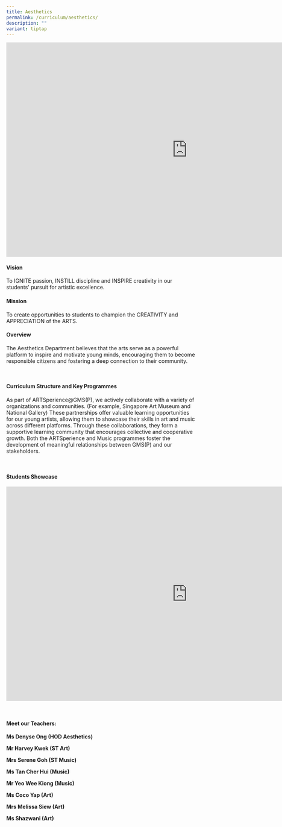 ```yaml
---
title: Aesthetics
permalink: /curriculum/aesthetics/
description: ""
variant: tiptap
---
```

<div class="iframe-wrapper">
<iframe height="569" width="960" allowfullscreen="true" frameborder="0" src="https://docs.google.com/presentation/d/e/2PACX-1vT2IPz_BNw9bKcQzrNW-LRvm3YXUi38OL3zZlftqtOTkwn-pNo-VuI_Eosg5V3xyOISh9xnf1juHnL1/pubembed?start=true&amp;loop=true&amp;delayms=3000"></iframe>
</div>
<h4><strong>Vision</strong></h4>
<p>To IGNITE passion, INSTILL discipline and INSPIRE creativity in our students'
pursuit for artistic excellence.</p>
<h4><strong>Mission</strong></h4>
<p>To create opportunities to students to champion the CREATIVITY and APPRECIATION
of the ARTS.&nbsp;</p>
<h4><strong>Overview</strong></h4>
<p>The Aesthetics Department believes that the arts serve as a powerful platform
to inspire and motivate young minds, encouraging them to become responsible
citizens and fostering a deep connection to their community.</p>
<p>&nbsp;</p>
<h4><strong>Curriculum Structure and Key Programmes</strong></h4>
<p>As part of ARTSperience@GMS(P), we actively collaborate with a variety
of organizations and communities. (For example, Singapore Art Museum and
National Gallery) These partnerships offer valuable learning opportunities
for our young artists, allowing them to showcase their skills in art and
music across different platforms. Through these collaborations, they form
a supportive learning community that encourages collective and cooperative
growth. Both the ARTSperience and Music programmes foster the development
of meaningful relationships between GMS(P) and our stakeholders.</p>
<p>&nbsp;</p>
<h4><strong>Students Showcase</strong></h4>
<div class="iframe-wrapper">
<iframe height="569" width="960" allowfullscreen="true" frameborder="0" src="https://docs.google.com/presentation/d/e/2PACX-1vRv3xlg8Hwm6X0xXp4_SDU_abIDTt_Yf9hjg3xduTLwC7WPOngRWNBVY_uMuLNpP1DWorXhfx21O3DG/pubembed?start=true&amp;loop=true&amp;delayms=1000"></iframe>
</div>
<p>&nbsp;</p>
<h4><strong>Meet our Teachers:</strong></h4>
<p><strong>Ms Denyse Ong (HOD Aesthetics)</strong>
</p>
<p><strong>Mr Harvey Kwek (ST Art)</strong>
</p>
<p><strong>Mrs Serene Goh (ST Music)</strong>
</p>
<p><strong>Ms Tan Cher Hui (Music)</strong>
</p>
<p><strong>Mr Yeo Wee Kiong (Music)</strong>
</p>
<p><strong>Ms Coco Yap (Art)</strong>
</p>
<p><strong>Mrs Melissa Siew (Art)</strong>
</p>
<p><strong>Ms Shazwani (Art)</strong>
</p>